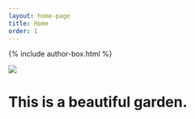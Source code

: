 ```yaml
---
layout: home-page
title: Home
order: 1
---
```

{% include author-box.html %}

<html>
  <head>
    <title>Pretty flower</title>
  </head>
  <style>
  .container {
    align-items: center;
    justify-content: center;
  }
  
  img {
    max-width: 100%;
    max-height: auto;
    float: left;
  }
  
  .text {
    font-size: 20px;
    padding-left: 20px;
    padding-top: 10%;
    float: left;
  }
  </style>
  <body>
    <div class="container">
      <div class="image">
        <img src="https://eoroyal26.github.io/assets/img/Placeholder_750-500.png">
      </div>
      <div class="text">
        <h1>This is a beautiful garden.</h1>
      </div>
    </div>
  </body>
</html>
